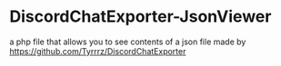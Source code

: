 # DiscordChatExporter-JsonViewer
a php file that allows you to see contents of a json file made by https://github.com/Tyrrrz/DiscordChatExporter
